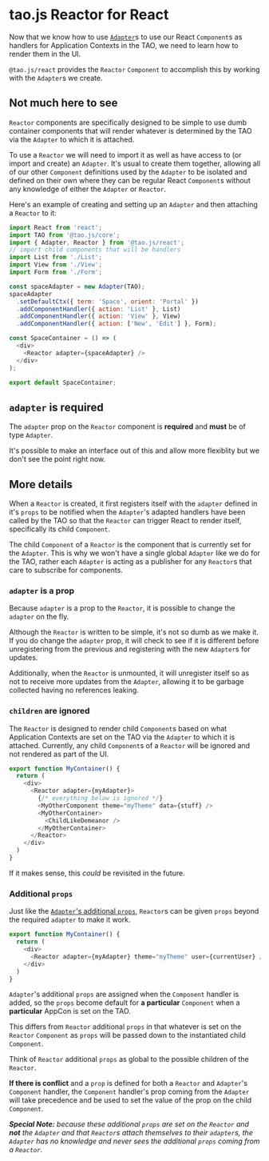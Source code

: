 # tao.js Reactor for React

Now that we know how to use [`Adapter`](adapter.md)s to use our React `Component`s as handlers for
Application Contexts in the TAO, we need to learn how to render them in the UI.

`@tao.js/react` provides the `Reactor` `Component` to accomplish this by working with the `Adapter`s
we create.

## Not much here to see

`Reactor` components are specifically designed to be simple to use dumb container components that
will render whatever is determined by the TAO via the `Adapter` to which it is attached.

To use a `Reactor` we will need to import it as well as have access to (or import and create) an
`Adapter`.  It's usual to create them together, allowing all of our other `Component` definitions
used by the `Adapter` to be isolated and defined on their own where they can be regular React
`Component`s without any knowledge of either the `Adapter` or `Reactor`.

Here's an example of creating and setting up an `Adapter` and then attaching a `Reactor` to it:

```javascript
import React from 'react';
import TAO from '@tao.js/core';
import { Adapter, Reactor } from '@tao.js/react';
// import child components that will be handlers
import List from './List';
import View from './View';
import Form from './Form';

const spaceAdapter = new Adapter(TAO);
spaceAdapter
  .setDefaultCtx({ term: 'Space', orient: 'Portal' })
  .addComponentHandler({ action: 'List' }, List)
  .addComponentHandler({ action: 'View' }, View)
  .addComponentHandler({ action: ['New', 'Edit'] }, Form);

const SpaceContainer = () => (
  <div>
    <Reactor adapter={spaceAdapter} />
  </div>
);

export default SpaceContainer;
```

## `adapter` is required

The `adapter` prop on the `Reactor` component is **required** and **must** be of type `Adapter`.

It's possible to make an interface out of this and allow more flexiblity but we don't see the point
right now.

## More details

When a `Reactor` is created, it first registers itself with the `adapter` defined in it's `props` to
be notified when the `Adapter`'s adapted handlers have been called by the TAO so that the `Reactor`
can trigger React to render itself, specifically its child `Component`.

The child `Component` of a `Reactor` is the component that is currently set for the `Adapter`.  This
is why we won't have a single global `Adapter` like we do for the TAO, rather each `Adapter` is
acting as a publisher for any `Reactor`s that care to subscribe for components.

### `adapter` is a prop

Because `adapter` is a prop to the `Reactor`, it is possible to change the `adapter` on the fly.

Although the `Reactor` is written to be simple, it's not so dumb as we make it.  If you do change
the `adapter` prop, it will check to see if it is different before unregistering from the previous
and registering with the new `Adapter`s for updates.

Additionally, when the `Reactor` is unmounted, it will unregister itself so as not to receive
more updates from the `Adapter`, allowing it to be garbage collected having no references leaking.

### `children` are ignored

The `Reactor` is designed to render child `Component`s based on what Application Contexts are set
on the TAO via the `Adapter` to which it is attached.  Currently, any child `Component`s of a
`Reactor` will be ignored and not rendered as part of the UI.

```javascript
export function MyContainer() {
  return (
    <div>
      <Reactor adapter={myAdapter}>
        {/* everything below is ignored */}
        <MyOtherComponent theme="myTheme" data={stuff} />
        <MyOtherContainer>
          <ChildLikeDemeanor />
        </MyOtherContainer>
      </Reactor>
    </div>
  )
}
```

If it makes sense, this _could_ be revisited in the future.

### Additional `props`

Just like the [`Adapter`'s additional `props`](adapter.md#additional-props), `Reactor`s can be
given `props` beyond the required `adapter` to make it work.

```javascript
export function MyContainer() {
  return (
    <div>
      <Reactor adapter={myAdapter} theme="myTheme" user={currentUser} />
    </div>
  )
}
```

`Adapter`'s additional `props` are assigned when the `Component` handler is added, so the `props`
become default for **a particular** `Component` when a **particular** AppCon is set on the TAO.

This differs from `Reactor` additional `props` in that whatever is set on the `Reactor` `Component`
as `props` will be passed down to the instantiated child `Component`.

Think of `Reactor` additional `props` as global to the possible children of the `Reactor`.

**If there is conflict** and a `prop` is defined for both a `Reactor` and `Adapter`'s `Component`
handler, the `Component` handler's prop coming from the `Adapter` will take precedence and be used
to set the value of the prop on the child `Component`.

_**Special Note:** because these additional `props` are set on the `Reactor` and **not** the
`Adapter` and that `Reactor`s attach themselves to their `adapter`s, the `Adapter` has no knowledge
and never sees the additional `props` coming from a `Reactor`._
